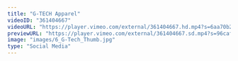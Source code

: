 ```yaml
---
title: "G-TECH Apparel"
videoID: "361404667"
videoURL: "https://player.vimeo.com/external/361404667.hd.mp4?s=6aa70b20fd7efb8ccf334b7d752a2455c3d706d3&profile_id=175"
previewURL: "https://player.vimeo.com/external/361404667.sd.mp4?s=96cafda5fe530feff3377fa58065904ebf01c846&profile_id=164"
image: "images/6_G-Tech_Thumb.jpg"
type: "Social Media"
---
```

